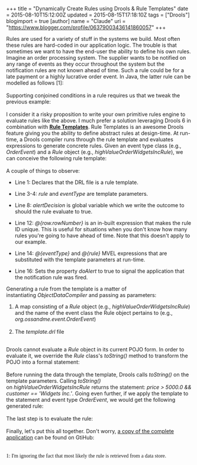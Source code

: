 +++
title = "Dynamically Create Rules using Drools & Rule Templates"
date = 2015-08-10T15:12:00Z
updated = 2015-08-15T17:18:10Z
tags = ["Drools"]
blogimport = true 
[author]
	name = "Claude"
	uri = "https://www.blogger.com/profile/06379003436141860057"
+++

Rules are used for a variety of stuff in the systems we build. Most often these rules are hard-coded in our application logic. The trouble is that sometimes we want to have the end-user the ability to define his own rules. Imagine an order processing system. The supplier wants to be notified on any range of events as they occur throughout the system but the notification rules are not known ahead of time. Such a rule could be for a late payment or a highly lucrative order event. In Java, the latter rule can be modelled as follows [1]:<br /><br /><script src="https://gist.github.com/claudemamo/50736b6ff70f75ae8bd7.js?file=Program(1).java"></script>Supporting conjoined conditions in a rule requires us that we tweak the previous example:<br /><br /><script src="https://gist.github.com/claudemamo/50736b6ff70f75ae8bd7.js?file=Program(2).java"></script>I consider it a risky proposition to write your own primitive rules engine to evaluate rules like the above. I much prefer a solution leveraging Drools 6 in combination with <b><a href="https://docs.jboss.org/drools/release/6.2.0.Final/drools-docs/html_single/#d0e5627" target="_blank">Rule Templates</a></b>. Rule Templates is an awesome Drools feature giving you the ability to define abstract rules at design-time. At run-time, a Drools compiler runs through the rule template and evaluates expressions to generate concrete rules. Given an event type class (e.g., <i>OrderEvent</i>) and a <i>Rule</i> object (e.g.,&nbsp;<i>highValueOrderWidgetsIncRule</i>), we can conceive the following rule template:<br /><br /><script src="https://gist.github.com/claudemamo/50736b6ff70f75ae8bd7.js?file=template.drl"></script>A couple of things to observe:<br /><ul><li>Line 1: Declares that the DRL file is a rule template.</li></ul><ul><li>Line 3-4: <i>rule</i> and <i>eventType</i> are template parameters.</li></ul><ul><li>Line 8: <i>alertDecision</i> is global variable which we write the outcome to should the rule evaluate to true.</li></ul><ul><li>Line 12: <i>@{row.rowNumber}</i> is an in-built expression that makes the rule ID unique. This is useful for situations when you don't know how many rules you're going to have ahead of time. Note that this doesn't apply to our example.</li></ul><ul><li>Line 14: <i>@{eventType}</i> and <i>@{rule}</i> MVEL expressions that are substituted with the template parameters at run-time.</li></ul><ul><li>Line 16: Sets the property <i>doAlert</i> to true to signal the application that the notification rule was fired.</li></ul>Generating a rule from the template is a matter of instantiating&nbsp;<i>ObjectDataCompiler</i>&nbsp;and passing as parameters:<br /><ol><li>A map consisting of a&nbsp;<i>Rule</i> object (e.g.,&nbsp;<i>highValueOrderWidgetsIncRule</i>) and the name of the event class the Rule object pertains to&nbsp;(e.g., <i>org.ossandme.event.OrderEvent</i>)</li><br /><li>The <i>template.drl</i>&nbsp;file</li></ol><br /><script src="https://gist.github.com/claudemamo/50736b6ff70f75ae8bd7.js?file=Program(3).java"></script>Drools cannot evaluate a&nbsp;<i>Rule</i>&nbsp;object<i>&nbsp;</i>in its current POJO form. In order to evaluate it, we override the <i>Rule</i> class's <i>toString()</i> method to transform the POJO into a formal statement:<br /><br /><script src="https://gist.github.com/claudemamo/50736b6ff70f75ae8bd7.js?file=Rule.java"></script>Before running the data through the template, Drools calls <i>toString()</i>&nbsp;on the template parameters. Calling <i>toString()</i> on&nbsp;<i>highValueOrderWidgetsIncRule</i>&nbsp;returns the statement:&nbsp;<i>price &gt; 5000.0 &amp;&amp; customer == 'Widgets Inc.'</i>. Going even further, if&nbsp;we apply the template to the statement&nbsp;and event type <i>OrderEvent</i>, we would get the following generated rule:<br /><br /><script src="https://gist.github.com/claudemamo/50736b6ff70f75ae8bd7.js?file=instance.drl"></script>The last step is to evaluate the rule:<br /><br /><script src="https://gist.github.com/claudemamo/50736b6ff70f75ae8bd7.js?file=Program(4).java"></script>Finally, let's put this all together. Don't worry, <a href="https://github.com/claudemamo/dynamic-drools-rules" target="_blank">a copy of the complete application</a> can be found on GtiHub:<br /><br /><script src="https://gist.github.com/claudemamo/50736b6ff70f75ae8bd7.js?file=Program.java"></script> <br /><div style="text-align: justify;"><span class="num" style="font-family: Times, 'Times New Roman', serif;">1: I'm ignoring the fact that most likely the rule is retrieved from a data store.</span></div>

